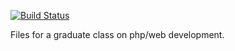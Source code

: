 [![Build Status](https://travis-ci.org/rothgar/msit570.svg)](https://travis-ci.org/rothgar/msit570) 

Files for a graduate class on php/web development.

